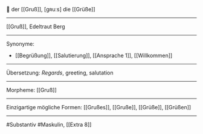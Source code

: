 🔵 der [[Gruß]], [ɡʀuːs]
die [[Grüße]]


---
[[Gruß]], Edeltraut Berg  


---
Synonyme:
- [[Begrüßung]], [[Salutierung]], [[Ansprache 1]], [[Willkommen]]

---
Übersetzung: _Regards_, greeting, salutation

---
Morpheme:
[[Gruß]]

---
Einzigartige mögliche Formen: [[Grußes]], [[Gruße]], [[Grüße]], [[Grüßen]]

---
#Substantiv #Maskulin, [[Extra 8]]